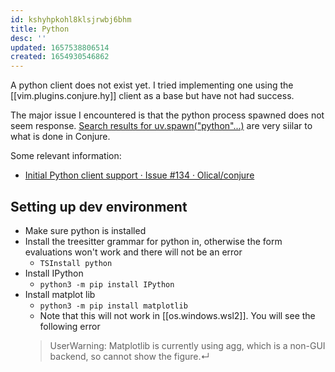 ```yaml
---
id: kshyhpkohl8klsjrwbj6bhm
title: Python
desc: ''
updated: 1657538806514
created: 1654930546862
---
```


A python client does not exist yet. I tried implementing one using the [[vim.plugins.conjure.hy]] client as a base but have not had success.

The major issue I encountered is that the python process spawned does not seem response. [Search results for uv.spawn("python"...)](https://github.com/search?q=uv.spawn%28%22python%22%29&type=code) are very siilar to what is done in Conjure.

Some relevant information:

- [Initial Python client support · Issue #134 · Olical/conjure](https://github.com/Olical/conjure/issues/134)


## Setting up dev environment

- Make sure python is installed
- Install the treesitter grammar for python in, otherwise the form evaluations won't work and there will not be an error
  - `TSInstall python`
- Install IPython
  - `python3 -m pip install IPython`
- Install matplot lib
  - `python3 -m pip install matplotlib`
  - Note that this will not work in [[os.windows.wsl2]]. You will see the following error
  > UserWarning: Matplotlib is currently using agg, which is a non-GUI backend, so cannot show the figure.↵